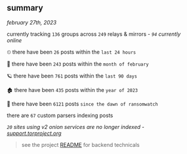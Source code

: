 
## summary
_february 27th, 2023_

currently tracking `136` groups across `249` relays & mirrors - _`94` currently online_

⏲ there have been `26` posts within the `last 24 hours`

🦈 there have been `243` posts within the `month of february`

🪐 there have been `761` posts within the `last 90 days`

🏚 there have been `435` posts within the `year of 2023`

🦕 there have been `6121` posts `since the dawn of ransomwatch`

there are `67` custom parsers indexing posts

_`20` sites using v2 onion services are no longer indexed - [support.torproject.org](https://support.torproject.org/onionservices/v2-deprecation/)_

> see the project [README](https://github.com/joshhighet/ransomwatch#ransomwatch--) for backend technicals
